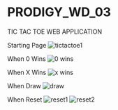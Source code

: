 # PRODIGY_WD_03

TIC TAC TOE WEB APPLICATION

Starting Page
![tictactoe1](https://github.com/balananujith/PRODIGY_WD_03/assets/118455793/c9316975-213d-4112-9f52-4abf2e0d897e)

When 0 Wins
![0 wins](https://github.com/balananujith/PRODIGY_WD_03/assets/118455793/805c983a-37a6-4e56-b3de-ba606d69788a)

When X Wins
![x wins](https://github.com/balananujith/PRODIGY_WD_03/assets/118455793/123c9e3e-2b17-43e7-8c56-eef746290f29)


When Draw
![draw](https://github.com/balananujith/PRODIGY_WD_03/assets/118455793/f6bc31cd-5709-4177-a15a-163b113e8f0c)

When Reset
![reset1](https://github.com/balananujith/PRODIGY_WD_03/assets/118455793/cb84d116-0858-4482-9583-167f0c7e5b5e)
![reset2](https://github.com/balananujith/PRODIGY_WD_03/assets/118455793/42cc7663-c572-44da-b084-4567776ee991)


